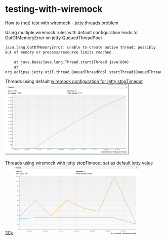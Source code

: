 # testing-with-wiremock
How to (not) test with wiremock - jetty threads problem

Using multiple wiremock rules with default configuration leads to OutOfMemoryError on jetty QueuedThreadPool

```
java.lang.OutOfMemoryError: unable to create native thread: possibly out of memory or process/resource limits reached

	at java.base/java.lang.Thread.start(Thread.java:804)
	at org.eclipse.jetty.util.thread.QueuedThreadPool.startThread(QueuedThreadPool.java:641)
```

Threads using default [wiremock configuration for jetty stopTimeout](https://github.com/tomakehurst/wiremock/blob/6ded3d6312cd19d9466343785fd58dc717c68e6a/src/main/java/com/github/tomakehurst/wiremock/jetty9/JettyHttpServer.java#L166)
<img src="images/crushing-spec.png" width="400" />

Threads using wiremock with jetty stopTimeout set as [default jetty value 30k](https://github.com/eclipse/jetty.project/blob/jetty-9.4.30.v20200611/jetty-util/src/main/java/org/eclipse/jetty/util/component/AbstractLifeCycle.java#L52) 
<img src="images/working-spec.png" width="400" />

